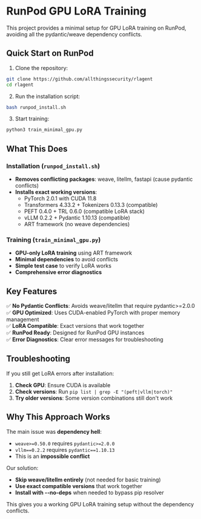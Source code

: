 # RunPod GPU LoRA Training

This project provides a minimal setup for GPU LoRA training on RunPod, avoiding all the pydantic/weave dependency conflicts.

## Quick Start on RunPod

1. Clone the repository:
```bash
git clone https://github.com/allthingssecurity/rlagent
cd rlagent
```

2. Run the installation script:
```bash
bash runpod_install.sh
```

3. Start training:
```bash
python3 train_minimal_gpu.py
```

## What This Does

### Installation (`runpod_install.sh`)
- **Removes conflicting packages**: weave, litellm, fastapi (cause pydantic conflicts)
- **Installs exact working versions**:
  - PyTorch 2.0.1 with CUDA 11.8
  - Transformers 4.33.2 + Tokenizers 0.13.3 (compatible)
  - PEFT 0.4.0 + TRL 0.6.0 (compatible LoRA stack)
  - vLLM 0.2.2 + Pydantic 1.10.13 (compatible)
  - ART framework (no weave dependencies)

### Training (`train_minimal_gpu.py`)
- **GPU-only LoRA training** using ART framework
- **Minimal dependencies** to avoid conflicts
- **Simple test case** to verify LoRA works
- **Comprehensive error diagnostics**

## Key Features

✅ **No Pydantic Conflicts**: Avoids weave/litellm that require pydantic>=2.0.0  
✅ **GPU Optimized**: Uses CUDA-enabled PyTorch with proper memory management  
✅ **LoRA Compatible**: Exact versions that work together  
✅ **RunPod Ready**: Designed for RunPod GPU instances  
✅ **Error Diagnostics**: Clear error messages for troubleshooting  

## Troubleshooting

If you still get LoRA errors after installation:

1. **Check GPU**: Ensure CUDA is available
2. **Check versions**: Run `pip list | grep -E "(peft|vllm|torch)"`
3. **Try older versions**: Some version combinations still don't work

## Why This Approach Works

The main issue was **dependency hell**:
- `weave>=0.50.0` requires `pydantic>=2.0.0`
- `vllm==0.2.2` requires `pydantic==1.10.13`
- This is an **impossible conflict**

Our solution:
- **Skip weave/litellm entirely** (not needed for basic training)
- **Use exact compatible versions** that work together
- **Install with --no-deps** when needed to bypass pip resolver

This gives you a working GPU LoRA training setup without the dependency conflicts.